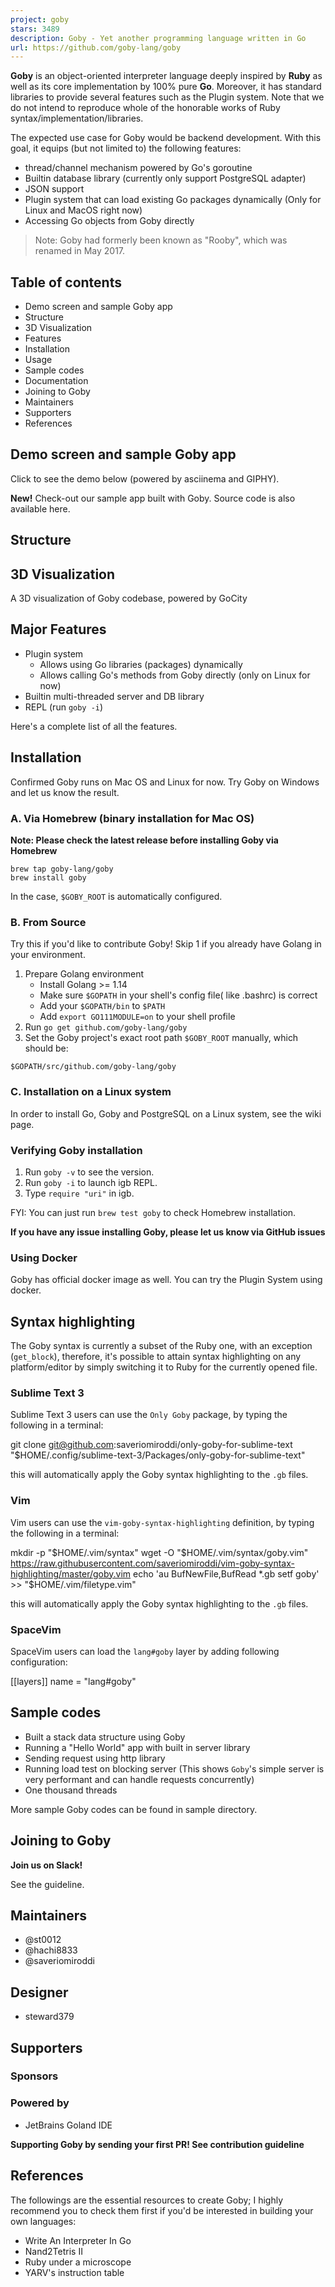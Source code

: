 ```yaml
---
project: goby
stars: 3489
description: Goby - Yet another programming language written in Go
url: https://github.com/goby-lang/goby
---
```


**Goby** is an object-oriented interpreter language deeply inspired by **Ruby** as well as its core implementation by 100% pure **Go**. Moreover, it has standard libraries to provide several features such as the Plugin system. Note that we do not intend to reproduce whole of the honorable works of Ruby syntax/implementation/libraries.

The expected use case for Goby would be backend development. With this goal, it equips (but not limited to) the following features:

-   thread/channel mechanism powered by Go's goroutine
-   Builtin database library (currently only support PostgreSQL adapter)
-   JSON support
-   Plugin system that can load existing Go packages dynamically (Only for Linux and MacOS right now)
-   Accessing Go objects from Goby directly

> Note: Goby had formerly been known as "Rooby", which was renamed in May 2017.

Table of contents
-----------------

-   Demo screen and sample Goby app
-   Structure
-   3D Visualization
-   Features
-   Installation
-   Usage
-   Sample codes
-   Documentation
-   Joining to Goby
-   Maintainers
-   Supporters
-   References

Demo screen and sample Goby app
-------------------------------

Click to see the demo below (powered by asciinema and GIPHY).

**New!** Check-out our sample app built with Goby. Source code is also available here.

Structure
---------

3D Visualization
----------------

A 3D visualization of Goby codebase, powered by GoCity

Major Features
--------------

-   Plugin system
    -   Allows using Go libraries (packages) dynamically
    -   Allows calling Go's methods from Goby directly (only on Linux for now)
-   Builtin multi-threaded server and DB library
-   REPL (run `goby -i`)

Here's a complete list of all the features.

Installation
------------

Confirmed Goby runs on Mac OS and Linux for now. Try Goby on Windows and let us know the result.

### A. Via Homebrew (binary installation for Mac OS)

**Note: Please check the latest release before installing Goby via Homebrew**

```
brew tap goby-lang/goby
brew install goby
```

In the case, `$GOBY_ROOT` is automatically configured.

### B. From Source

Try this if you'd like to contribute Goby! Skip 1 if you already have Golang in your environment.

1.  Prepare Golang environment
    -   Install Golang >= 1.14
    -   Make sure `$GOPATH` in your shell's config file( like .bashrc) is correct
    -   Add your `$GOPATH/bin` to `$PATH`
    -   Add `export GO111MODULE=on` to your shell profile
2.  Run `go get github.com/goby-lang/goby`
3.  Set the Goby project's exact root path `$GOBY_ROOT` manually, which should be:

```
$GOPATH/src/github.com/goby-lang/goby
```

### C. Installation on a Linux system

In order to install Go, Goby and PostgreSQL on a Linux system, see the wiki page.

### Verifying Goby installation

1.  Run `goby -v` to see the version.
2.  Run `goby -i` to launch igb REPL.
3.  Type `require "uri"` in igb.

FYI: You can just run `brew test goby` to check Homebrew installation.

**If you have any issue installing Goby, please let us know via GitHub issues**

### Using Docker

Goby has official docker image as well. You can try the Plugin System using docker.

Syntax highlighting
-------------------

The Goby syntax is currently a subset of the Ruby one, with an exception (`get_block`), therefore, it's possible to attain syntax highlighting on any platform/editor by simply switching it to Ruby for the currently opened file.

### Sublime Text 3

Sublime Text 3 users can use the `Only Goby` package, by typing the following in a terminal:

git clone git@github.com:saveriomiroddi/only-goby-for-sublime-text "$HOME/.config/sublime-text-3/Packages/only-goby-for-sublime-text"

this will automatically apply the Goby syntax highlighting to the `.gb` files.

### Vim

Vim users can use the `vim-goby-syntax-highlighting` definition, by typing the following in a terminal:

mkdir -p "$HOME/.vim/syntax"
wget -O "$HOME/.vim/syntax/goby.vim" https://raw.githubusercontent.com/saveriomiroddi/vim-goby-syntax-highlighting/master/goby.vim
echo 'au BufNewFile,BufRead \*.gb    setf goby' \>> "$HOME/.vim/filetype.vim"

this will automatically apply the Goby syntax highlighting to the `.gb` files.

### SpaceVim

SpaceVim users can load the `lang#goby` layer by adding following configuration:

\[\[layers\]\]
  name = "lang#goby"

Sample codes
------------

-   Built a stack data structure using Goby
-   Running a "Hello World" app with built in server library
-   Sending request using http library
-   Running load test on blocking server (This shows `Goby`'s simple server is very performant and can handle requests concurrently)
-   One thousand threads

More sample Goby codes can be found in sample directory.

Joining to Goby
---------------

**Join us on Slack!**

See the guideline.

Maintainers
-----------

-   @st0012
-   @hachi8833
-   @saveriomiroddi

Designer
--------

-   steward379

Supporters
----------

### Sponsors

### Powered by

-   JetBrains Goland IDE

**Supporting Goby by sending your first PR! See contribution guideline**

References
----------

The followings are the essential resources to create Goby; I highly recommend you to check them first if you'd be interested in building your own languages:

-   Write An Interpreter In Go
-   Nand2Tetris II
-   Ruby under a microscope
-   YARV's instruction table
